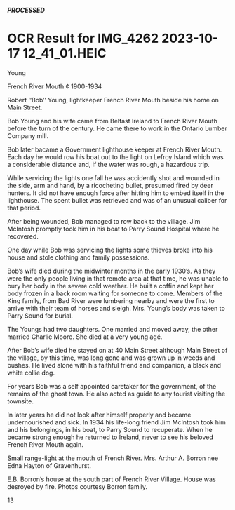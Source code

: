 
***PROCESSED***

# OCR Result for IMG_4262 2023-10-17 12_41_01.HEIC

Young

French River Mouth ¢ 1900-1934

Robert ‘‘Bob’’ Young, lightkeeper French River Mouth
beside his home on Main Street.

Bob Young and his wife came from Belfast Ireland to
French River Mouth before the turn of the century. He came
there to work in the Ontario Lumber Company mill.

Bob later bacame a Government lighthouse keeper at
French River Mouth. Each day he would row his boat out
to the light on Lefroy Island which was a considerable
distance and, if the water was rough, a hazardous trip.

While servicing the lights one fall he was accidently shot
and wounded in the side, arm and hand, by a ricocheting
bullet, presumed fired by deer hunters. It did not have
enough force after hitting him to embed itself in the
lighthouse. The spent bullet was retrieved and was of an
unusual caliber for that period.

After being wounded, Bob managed to row back to the
village. Jim McIntosh promptly took him in his boat to
Parry Sound Hospital where he recovered.

One day while Bob was servicing the lights some thieves
broke into his house and stole clothing and family
possessions.

Bob’s wife died during the midwinter months in the
early 1930’s. As they were the only people living in that
remote area at that time, he was unable to bury her body
in the severe cold weather. He built a coffin and kept her
body frozen in a back room waiting for someone to come.
Members of the King family, from Bad River were
lumbering nearby and were the first to arrive with their team
of horses and sleigh. Mrs. Young’s body was taken to Parry
Sound for burial.

The Youngs had two daughters. One married and moved
away, the other married Charlie Moore. She died at a very
young agé.

After Bob’s wife died he stayed on at 40 Main Street
although Main Street of the village, by this time, was long
gone and was grown up in weeds and bushes. He lived alone
with his faithful friend and companion, a black and white
collie dog.

For years Bob was a self appointed caretaker for the
government, of the remains of the ghost town. He also acted
as guide to any tourist visiting the townsite.

In later years he did not look after himself properly
and became undernourished and sick. In 1934 his life-long
friend Jim McIntosh took him and his belongings, in his
boat, to Parry Sound to recuperate. When he became strong
enough he returned to Ireland, never to see his beloved
French River Mouth again.

Small range-light at the mouth of French River. Mrs.
Arthur A. Borron nee Edna Hayton of Gravenhurst.

E.B. Borron’s house at the south part of French River
Village. House was desroyed by fire. Photos courtesy
Borron family.

13


